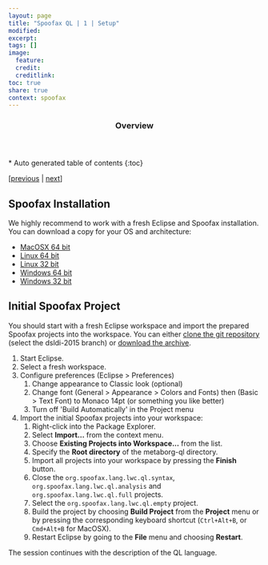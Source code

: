```yaml
---
layout: page
title: "Spoofax QL | 1 | Setup"
modified:
excerpt:
tags: []
image:
  feature: 
  credit:  
  creditlink: 
toc: true
share: true
context: spoofax
---
```


<section id="table-of-contents" class="toc">
  <header> <h3>Overview</h3> </header>
  <div id="drawer" markdown="1">
  *  Auto generated table of contents
  {:toc}
  </div>
</section><!-- /#table-of-contents -->

[[previous](/spoofax/tutorials/ql) | 
[next](/spoofax/tutorials/ql/02-language)]

## Spoofax Installation

We highly recommend to work with a fresh Eclipse and Spoofax installation. You can download a copy for your OS and architecture:

* [MacOSX 64 bit](http://buildfarm.metaborg.org/job/spoofax-master/lastSuccessfulBuild/artifact/dist/spoofax-macosx-x64-jre.zip)
* [Linux 64 bit](http://buildfarm.metaborg.org/job/spoofax-master/lastSuccessfulBuild/artifact/dist/spoofax-linux-x64-jre.zip)
* [Linux 32 bit](http://buildfarm.metaborg.org/job/spoofax-master/lastSuccessfulBuild/artifact/dist/spoofax-linux-x86-jre.zip)
* [Windows 64 bit](http://buildfarm.metaborg.org/job/spoofax-master/lastSuccessfulBuild/artifact/dist/spoofax-windows-x64-jre.zip)
* [Windows 32 bit](http://buildfarm.metaborg.org/job/spoofax-master/lastSuccessfulBuild/artifact/dist/spoofax-windows-x86-jre.zip)

## Initial Spoofax Project

You should start with a fresh Eclipse workspace and import the prepared Spoofax projects into the workspace. You can either [clone the git repository](https://github.com/metaborgcube/metaborg-ql) (select the dsldi-2015 branch) or [download the archive](http://download.spoofax.org/update/tutorial/spoofax-hands-on-ipa2015.zip).

1. Start Eclipse.
2. Select a fresh workspace.
3. Configure preferences (Eclipse > Preferences)
    1. Change appearance to Classic look (optional)
    1. Change font (General > Appearance > Colors and Fonts) then (Basic > Text Font) to Monaco 14pt (or something you like better)
    3. Turn off 'Build Automatically' in the Project menu
4. Import the initial Spoofax projects into your workspace:
    1. Right-click into the Package Explorer.
    2. Select **Import...** from the context menu.
    3. Choose **Existing Projects into Workspace...** from the list.
    4. Specify the **Root directory** of the metaborg-ql directory.
    5. Import all projects into your workspace by pressing the **Finish** button.
    6. Close the `org.spoofax.lang.lwc.ql.syntax`, `org.spoofax.lang.lwc.ql.analysis` and `org.spoofax.lang.lwc.ql.full` projects.
    6. Select the `org.spoofax.lang.lwc.ql.empty` project.
    7. Build the project by choosing **Build Project** from the **Project** menu or by pressing the corresponding keyboard shortcut (`Ctrl+Alt+B`, or `Cmd+Alt+B` for MacOSX).
    8. Restart Eclipse by going to the **File** menu and choosing **Restart**.

The session continues with the description of the QL language.
